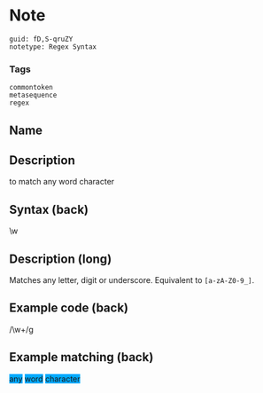 # Note
```
guid: fD,S-qruZY
notetype: Regex Syntax
```

### Tags
```
commontoken
metasequence
regex
```

## Name


## Description
to match any word character

## Syntax (back)
<div>
  <div>
    \w
  </div>
</div>

## Description (long)
Matches any letter, digit or underscore. Equivalent to
<code>[a-zA-Z0-9_]</code>.

## Example code (back)
<div>
  /\w+/g
</div>

## Example matching (back)
<div>
  <span style="background-color: rgb(0, 170, 255);">any</span>
  <span style="background-color: rgb(0, 170, 255);">word</span>
  <span style="background-color: rgb(0, 170,
  255);">character</span>
</div>
